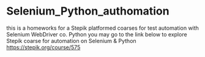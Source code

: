 # Selenium_Python_authomation
this is a homeworks for a Stepik platformed coarses for test automation with Selenium WebDriver co. Python
you may go to the link below to explore Stepik coarse for automation on Selenium & Python
https://stepik.org/course/575